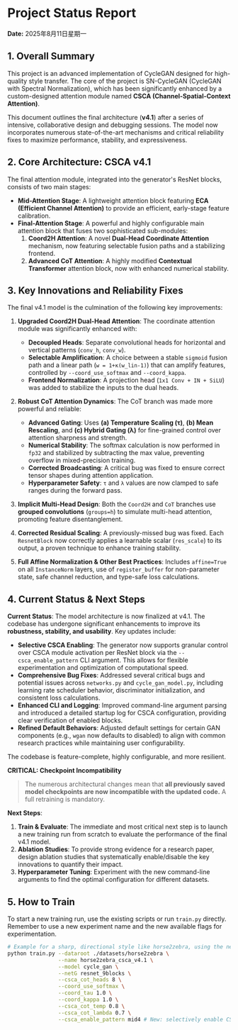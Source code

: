 # Project Status Report

**Date:** 2025年8月11日星期一

## 1. Overall Summary

This project is an advanced implementation of CycleGAN designed for high-quality style transfer. The core of the project is SN-CycleGAN (CycleGAN with Spectral Normalization), which has been significantly enhanced by a custom-designed attention module named **CSCA (Channel-Spatial-Context Attention)**.

This document outlines the final architecture (**v4.1**) after a series of intensive, collaborative design and debugging sessions. The model now incorporates numerous state-of-the-art mechanisms and critical reliability fixes to maximize performance, stability, and expressiveness.

## 2. Core Architecture: CSCA v4.1

The final attention module, integrated into the generator's ResNet blocks, consists of two main stages:

-   **Mid-Attention Stage**: A lightweight attention block featuring **ECA (Efficient Channel Attention)** to provide an efficient, early-stage feature calibration.
-   **Final-Attention Stage**: A powerful and highly configurable main attention block that fuses two sophisticated sub-modules:
    1.  **Coord2H Attention**: A novel **Dual-Head Coordinate Attention** mechanism, now featuring selectable fusion paths and a stabilizing frontend.
    2.  **Advanced CoT Attention**: A highly modified **Contextual Transformer** attention block, now with enhanced numerical stability.

## 3. Key Innovations and Reliability Fixes

The final v4.1 model is the culmination of the following key improvements:

1.  **Upgraded Coord2H Dual-Head Attention**: The coordinate attention module was significantly enhanced with:
    *   **Decoupled Heads**: Separate convolutional heads for horizontal and vertical patterns (`conv_h`, `conv_w`).
    *   **Selectable Amplification**: A choice between a stable `sigmoid` fusion path and a linear path (`w = 1+κ(w_lin-1)`) that can amplify features, controlled by `--coord_use_softmax` and `--coord_kappa`.
    *   **Frontend Normalization**: A projection head (`1x1 Conv + IN + SiLU`) was added to stabilize the inputs to the dual heads.

2.  **Robust CoT Attention Dynamics**: The CoT branch was made more powerful and reliable:
    *   **Advanced Gating**: Uses **(a) Temperature Scaling (τ)**, **(b) Mean Rescaling**, and **(c) Hybrid Gating (λ)** for fine-grained control over attention sharpness and strength.
    *   **Numerical Stability**: The softmax calculation is now performed in `fp32` and stabilized by subtracting the max value, preventing overflow in mixed-precision training.
    *   **Corrected Broadcasting**: A critical bug was fixed to ensure correct tensor shapes during attention application.
    *   **Hyperparameter Safety**: `τ` and `λ` values are now clamped to safe ranges during the forward pass.

3.  **Implicit Multi-Head Design**: Both the `Coord2H` and `CoT` branches use **grouped convolutions** (`groups=h`) to simulate multi-head attention, promoting feature disentanglement.

4.  **Corrected Residual Scaling**: A previously-missed bug was fixed. Each `ResnetBlock` now correctly applies a learnable scalar (`res_scale`) to its output, a proven technique to enhance training stability.

5.  **Full Affine Normalization & Other Best Practices**: Includes `affine=True` on all `InstanceNorm` layers, use of `register_buffer` for non-parameter state, safe channel reduction, and type-safe loss calculations.

## 4. Current Status & Next Steps

**Current Status**: The model architecture is now finalized at v4.1. The codebase has undergone significant enhancements to improve its **robustness, stability, and usability**. Key updates include:

*   **Selective CSCA Enabling**: The generator now supports granular control over CSCA module activation per ResNet block via the `--csca_enable_pattern` CLI argument. This allows for flexible experimentation and optimization of computational speed.
*   **Comprehensive Bug Fixes**: Addressed several critical bugs and potential issues across `networks.py` and `cycle_gan_model.py`, including learning rate scheduler behavior, discriminator initialization, and consistent loss calculations.
*   **Enhanced CLI and Logging**: Improved command-line argument parsing and introduced a detailed startup log for CSCA configuration, providing clear verification of enabled blocks.
*   **Refined Default Behaviors**: Adjusted default settings for certain GAN components (e.g., `wgan` now defaults to disabled) to align with common research practices while maintaining user configurability.

The codebase is feature-complete, highly configurable, and more resilient.

**CRITICAL: Checkpoint Incompatibility**
> The numerous architectural changes mean that **all previously saved model checkpoints are now incompatible with the updated code.** A full retraining is mandatory.

**Next Steps**:
1.  **Train & Evaluate**: The immediate and most critical next step is to launch a new training run from scratch to evaluate the performance of the final v4.1 model.
2.  **Ablation Studies**: To provide strong evidence for a research paper, design ablation studies that systematically enable/disable the key innovations to quantify their impact.
3.  **Hyperparameter Tuning**: Experiment with the new command-line arguments to find the optimal configuration for different datasets.

## 5. How to Train

To start a new training run, use the existing scripts or run `train.py` directly. Remember to use a new experiment name and the new available flags for experimentation.

```bash
# Example for a sharp, directional style like horse2zebra, using the new amplification path
python train.py --dataroot ./datasets/horse2zebra \
                --name horse2zebra_csca_v4.1 \
                --model cycle_gan \
                --netG resnet_9blocks \
                --csca_cot_heads 8 \
                --coord_use_softmax \
                --coord_tau 1.0 \
                --coord_kappa 1.0 \
                --csca_cot_temp 0.8 \
                --csca_cot_lambda 0.7 \
                --csca_enable_pattern mid4 # New: selectively enable CSCA in middle blocks
```

```
